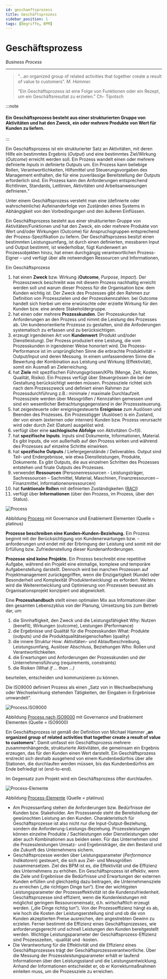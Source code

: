 ```yaml
---
id: geschaeftsprozess
title: Geschäftsprozess
sidebar_position: 1
tags: [Begriffe, BPM]
---
```


# Geschäftsprozess

*Business Process*

------

> "...an organized group of related activities that together create a result of value to customers”. *M. Hammer.*
>
> "Ein Geschäftsprozess ist eine Folge von Funktionen oder ein Rezept, um ein Geschäftsresultat zu erzielen." Ch- Tipotsch



:::note

<h4>Ein Geschäftsprozess besteht aus einer strukturierten Gruppe von Aktivitäten und hat den Zweck, ein oder mehrere Produkte von Wert für Kunden zu liefern.</h4>

:::

Ein Geschäftsprozess ist ein strukturierter Satz an Aktivitäten, mit deren Hilfe ein bestimmtes Ergebnis (*Output*) und eine bestimmtes Ziel/Wirkung (*Outcome*) erreicht werden soll. Ein Prozess wandelt einen oder mehrere definierte *Inputs* in definierte Outputs um. Ein Prozess kann beliebige Rollen, Verantwortlichkeiten, Hilfsmittel und Steuerungsvorgaben des Management enthalten, die für eine zuverlässige Bereitstellung der Outputs erforderlich sind. Ein Prozess kann den Anforderungen entsprechend Richtlinien, Standards, Leitlinien, Aktivitäten und Arbeitsanweisungen definieren.“

Unter einem Geschäftsprozess versteht man eine (definierte oder wahrscheinliche) Aufeinanderfolge von Zuständen eines Systems in Abhängigkeit von den Vorbedingungen und den äußeren Einflüssen.

Ein Geschäftsprozess besteht aus einer strukturierten Gruppe von Aktivitäten/Funktionen und hat den Zweck, ein oder mehrere Produkte von Wert und/oder Wirkungen (Outcome) für Anspruchsgruppen entsprechend der Prozess-Spezifikation zu liefern. Der Geschäftsprozess besitzt einen bestimmten Leistungsumfang, ist durch einen definierten, messbaren Input und Output bestimmt, ist wiederholbar, fügt Kundenwert an Prozessobjekten hinzu, hat einen durchgängig verantwortlichen Prozess-Eigner – und verfügt über alle notwendigen Ressourcen und Informationen,



Ein Geschäftsprozess 

1. hat einen **Zweck** bzw. Wirkung (**Outcome**, *Purpose, Impact*). Der Prozesszweck beschreibt was mit diesem Prozess nachhaltig erreicht werden soll und warum dieser Prozess für die Organisation bzw. dem Kunden wichtig ist. Der Zweck des Prozesses gibt den Rahmen zur Definition von Prozesszielen und der Prozesskennzahlen. bei Outcome handelt sich hierbei um eine erwünschte oder erzielte Wirkung für den Kunden bzw. eine andere Stakeholdergruppe. 
2. hat einen oder mehrere **Prozesskunden**. Der Prozesskunden hat Anforderungen an den Prozess und nimmt die Leistung des Prozesses ab. Um kundenorientierte Prozesse zu gestalten, sind die Anfoderungen systematisch zu erfassen und zu berücksichtigen. 
3. erzeugt irgendeinen Art von **Kundenwert** (Produkt und/oder Dienstleistung). Der Prozess produziert eine Leistung, die vom Prozesskunden in irgendeiner Weise honoriert wird. Die Prozess-Performance ist im ursprünglichen Sinne die erbrachte Produktivität = Output/Input und deren Messung. In einem umfassenderen Sinne die Bewertung der Kombination aus Leistung und Wirkung (Effektivität), somit ein Ausmaß an Zielerreichung.
4. hat **Ziele** mit spezifischen Führungsgrössen/KPIs (Menge, Zeit, Kosten, Qualität, Risiko). Ein Prozess verfügt über Steuergrössen die bei der Gestaltung berücksichtigt werden müssen. Prozessziele richtet sich nach dem Prozesszweck und definiert einen Rahmen zur Prozessdurchführung z.B.: minimale / maximale Durchlaufzeit. Prozessziele werden über Messgrößen / Kennzahlen gemessen und sind ein wesentlicher Betrachtungsgegenstand in der Prozesssteuerung. 
5. hat zeigesteuerte oder ereignisgesteuerte **Ereignisse** zum Auslösen und Beenden des Prozesses. Ein Prozesstigger (Auslöser) is ein Zustand, der von einem (externen oder internen) Kunden bzw.
   Prozess verursacht wird oder durch Zeit (Datum) ausgelöst wird.
6. verfügt über eine **sachlogische Abfolge** von Aktivitäten O=f(I). 
7. hat **spezifische Inputs**. Inputs sind Dokumente, Informationen, Material. Es gibt Inputs, die von
   außerhalb auf den Prozess wirken und während des Prozesses auf einzelne Schritte
   einwirken.
8. hat **spezifische Outputs** / Liefergegenstände / Deliverables. Output sind Teil- und Endergebnisse, wie etwa Dienstleistungen, Produkte, Dokumente. Es gibt Outputs, die aus einzelnen Schritten des Prozesses entstehen und finale Outputs des Prozesses.
9. verwendet **Ressourcen** (Personenressourcen - Leistungsträger, Sachressourcen – Sachmittel, Material, Maschinen, Finanzressourcen – Finanzmittel, Informationensressourcen)
10. hat **funktionale Rollen** mit definierten Zuständigkeiten ([RACI](https://de.wikipedia.org/wiki/RACI/)) 
11. verfügt über **Informationen** (über den Prozess, im Prozess, über den Status). 

![Process](/img/process.png)

Abbildung [Process](/img/process.png) mit Governance und Enablement Elementen (Quelle = platinus)



**Prozesse beschreiben eine Kunden–Kunden-Beziehung.** Ein Prozess beginnt mit der Berücksichtigung von Kundenerwartungen bzw. -anforderungen und endet mit der Erbringung der Leistung und somit mit der Erfüllung bzw. Zufriedenstellung dieser Kundenanforderungen. 

**Prozesse sind keine Projekte.** Ein Prozess beschreibt eine repetitive Aufgabe, während ein Projekt eine einmalige, komplexe und temporäre Aufgabenstellung darstellt. Dennoch wird bei manchen Prozessen
auf Projektmanagement zurückgegriffen, wenn die Einzigartigkeit (Kunde) oder Besonderheit
und Komplexität (Produktentwicklung) es erfordert. Weiters wird die Weiterentwicklung und
Optimierung von Prozessen bewusst als Organisationsprojekt konzipiert und abgewickelt.



Eine **Prozesshandbuch** stellt einen optimalen Mix aus Informationen über den gesamten Lebenszyklus von der Planung, Umsetzung bis zum Betrieb dar, um:

1. die Sinnhaftigkeit, den Zweck und die Leistungsfähigkeit 
    Why: Nutzen (benefit), Wirkungen (outcome), Leistungen (Performance)
2. die Ergebnisse und Qualität für die Prozesskunden
    What: Produkte (outputs) und die Produktqualitätseigenschaften (quality)
3. die innere Struktur 
    How: Aktivitäten- und Ablaufbeschreibung, Leistungsumfang, Auslöser Abschluss, Beziehungen
   Who: Rollen und Verantwortlichkeiten.
4. die Erwartungen und Anforderungen der Prozesskunden und der Unternehmensführung
    (requirements, constraints)
5. die Risiken (What *if* *…* *than* *…)* 

beurteilen, entscheiden und kommunizieren zu können. 



Die ISO9000 definiert Prozess als einen „Satz von in Wechselbeziehung oder Wechselwirkung stehenden Tätigkeiten, der Eingaben in Ergebnisse umwandelt“. 

![Process.ISO9000](/img/process3.png)

Abbildung [Process nach ISO9000](/img/process3.png) mit Governance und Enablement Elementen (Quelle = ISO9000)

Ein Geschäftsprozess ist gemäß der Definition von Michael Hammer „**an** **organized** **group** **of** **related activities that together create a result of value to customers**”. Damit umfasst ein Geschäftsprozess mehrere zusammenhängende, strukturierte Aktivitäten, die gemeinsam ein Ergebnis erzeugen, das für den Kunden einen Wert darstellt. Ein Geschäftsprozess erstreckt sich deshalb ausgehend von einem Kundenbedürfnis über alle Stationen, die durchlaufen werden müssen, bis das Kundenbedürfnis am Ende befriedigt ist (end-to-end). 

Im Gegensatz zum Projekt wird ein Geschäftsprozess öfter durchlaufen. 

![Process-Elemente](/img/process2.png)

Abbildung [Process-Elemente](/img/process2.png) (Quelle = platinus)

- Am Prozessanfang stehen die Anforderungen bzw. Bedürfnisse der Kunden bzw. Stakeholder. Am Prozessende steht die Bereitstellung der gewünschten Leistung an den Kunden. Charakteristisch für Geschäftsprozesse ist also nicht nur die Input-Output-Beziehung, sondern die Anforderung-Leistungs-Beziehung. Prozessleistungen können einzelne Produkte / Sachleistungen oder Dienstleistungen oder aber auch Kombinationen aus beiden seien. Für das Unternehmen sind die Prozessleistungen Umsatz- und Ergebnisträger, die den Bestand und die Zukunft des Unternehmens sichern. 
- Geschäftsprozesse werden über Leistungsparameter (*Performance Indikatoren*) gesteuert, die sich aus Ziel- und Messgrößen zusammensetzen. Ziel des BPM ist es, die Effektivität und die Effizienz des Unternehmens zu erhöhen. Ein Geschäftsprozess ist effektiv, wenn die Ziele und Ergebnisse die Bedürfnisse und Erwartungen der externen Kunden erfüllen und gleichzeitig dazu beitragen, die Unternehmensziele zu erreichen („die richtigen Dinge tun“). Eine der wichtigsten Leistungsparameter der Prozesseffektivität ist die Kundenzufriedenheit. Geschäftsprozesse sind effizient, wenn die Kundenleistungen mit möglichst geringem Ressourceneinsatz, d.h. wirtschaftlich erzeugt werden. („die Dinge richtig tun“). Von der Prozesseffizienz hängt es ab, wie hoch die Kosten der Leistungserstellung sind und ob die von Kunden akzeptierten Preise ausreichen, den angestrebten Gewinn zu erzielen. Ferner bestimmt die Effizienz eines Geschäftsprozesses, wie anforderungsgerecht und schnell Leistungen den Kunden bereitgestellt werden. Wichtige Leistungsparameter der Geschäftsprozess-Effizienz sind Prozesszeiten, -qualität und -kosten.
- Die Verantwortung für die Effektivität und die Effizienz eines Geschäftsprozesses trägt der Geschäftsprozessverantwortliche. Über die Messung der Prozessleistungsparameter erhält er laufend Informationen über den Leistungsstand und die Leistungsentwicklung. Anhand der Informationen entscheidet er, ob er Korrekturmaßnahmen einleiten muss, um die Prozessziele zu erreichen. 